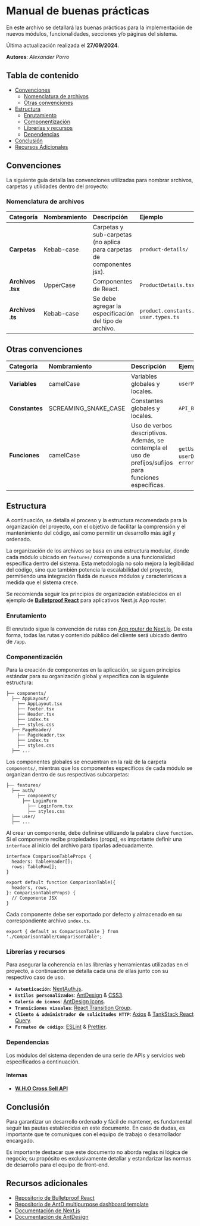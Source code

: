 # Manual de buenas prácticas

En este archivo se detallará las buenas prácticas para la implementación de nuevos módulos, funcionalidades, secciones y/o páginas del sistema. 

Última actualización realizada el **27/09/2024**.

**Autores**: _Alexander Porro_


## Tabla de contenido

- [Convenciones](#convenciones)
  - [Nomenclatura de archivos](#nomenclatura-de-archivos)
  - [Otras convenciones](#otras-convenciones)
- [Estructura](#estructura)
  - [Enrutamiento](#enrutamiento)
  - [Componentización](#componentización)
  - [Librerías y recursos](#librerías-y-recursos)
  - [Dependencias](#dependencias)
- [Conclusión](#conclusión)
- [Recursos Adicionales](#recursos-adicionales)


## Convenciones

La siguiente guía detalla las convenciones utilizadas para nombrar archivos, carpetas y utilidades dentro del proyecto:

### Nomenclatura de archivos

| **Categoría**     | **Nombramiento** | **Descripción**                                                       | **Ejemplo**                             |
|:------------------|:-----------------|:--------------------------------------------------------------------- |:----------------------------------------|
| **Carpetas**      | Kebab-case       | Carpetas y sub-carpetas (no aplica para carpetas de componentes jsx). | `product-details/`                      |
| **Archivos .tsx** | UpperCase        | Componentes de React.                                                 | `ProductDetails.tsx`                    |
| **Archivos .ts**  | Kebab-case       | Se debe agregar la especificación del tipo de archivo.                | `product.constants.ts`, `user.types.ts` |

## Otras convenciones

| **Categoría**  | **Nombramiento**     | **Descripción**                | **Ejemplo**       |
|:---------------|:---------------------|:-------------------------------|:------------------|
| **Variables**  | camelCase            | Variables globales y locales.  | `userProfile`     |
| **Constantes** | SCREAMING_SNAKE_CASE | Constantes globales y locales. | `API_BASE_URL`    |
| **Funciones**  | camelCase            | Uso de verbos descriptivos. Además, se contempla el uso de prefijos/sufijos para funciones específicas. | `getUserDetails()`, `userDetailsService()`, `errorManager()` |


## Estructura

A continuación, se detalla el proceso y la estructura recomendada para la organización del proyecto, con el objetivo de facilitar la comprensión y el mantenimiento del código, así como permitir un desarrollo más ágil y ordenado.

La organización de los archivos se basa en una estructura modular, donde cada módulo ubicado en `features/` corresponde a una funcionalidad específica dentro del sistema. Esta metodología no solo mejora la legibilidad del código, sino que también potencia la escalabilidad del proyecto, permitiendo una integración fluida de nuevos módulos y características a medida que el sistema crece. 

Se recomienda seguir los principios de organización establecidos en el ejemplo de **[Bulletproof React][bulletproof_react_next_link]** para aplicativos Next.js App router.

### Enrutamiento

El enrutado sigue la convención de rutas con [App router de Next.js][routing_nextjs_link]. De esta forma, todas las rutas y contenido público del cliente será ubicado dentro de `/app`.

### Componentización

Para la creación de componentes en la aplicación, se siguen principios estándar para su organización global y específica con la siguiente estructura:

    ├── components/
      ├── AppLayout/
        ├── AppLayout.tsx
        ├── Footer.tsx
        ├── Header.tsx
        ├── index.ts
        ├── styles.css
      ├── PageHeader/
        ├── PageHeader.tsx
        ├── index.ts
        ├── styles.css
      ├── ...

Los componentes globales se encuentran en la raíz de la carpeta `components/`, mientras que los componentes específicos de cada módulo se organizan dentro de sus respectivas subcarpetas:

    ├── features/
      ├── auth/
        ├── components/
          ├── LoginForm
            ├── LoginForm.tsx
            ├── styles.css
      ├── user/
      ├── ...

Al crear un componente, debe definirse utilizando la palabra clave `function`. Si el componente recibe propiedades (props), es importante definir una `interface` al inicio del archivo para tiparlas adecuadamente.

```tsx
interface ComparisonTableProps {
  headers: TableHeader[];
  rows: TableRow[];
}

export default function ComparisonTable({
  headers, rows,
}: ComparisonTableProps) {
  // Componente JSX
}
```

Cada componente debe ser exportado por defecto y almacenado en su correspondiente archivo `index.ts`.

```tsx
export { default as ComparisonTable } from './ComparisonTable/ComparisonTable';
```

### Librerías y recursos

Para asegurar la coherencia en las librerías y herramientas utilizadas en el proyecto, a continuación se detalla cada una de ellas junto con su respectivo caso de uso.

- **`Autenticación`**: [NextAuth.js][nextauth_link].
- **`Estilos personalizados`**: [AntDesign][antd_link] & [CSS3][css_link].
- **`Galería de iconos`**: [AntDesign Icons][antd_icons_link].
- **`Transiciones visuales`**: [React Transition Group][react_transition_group].
- **`Cliente & administrador de solicitudes HTTP`**: [Axios][axios_link] & [TankStack React Query][react_query_link].
- **`Formateo de código`**: [ESLint][eslint_link] & [Prettier][prettier_link].

### Dependencias

Los módulos del sistema dependen de una serie de APIs y servicios web especificados a continuación.

#### Internas

- **[W.H.O Cross Sell API][cross_sell_api_link]**


## Conclusión

Para garantizar un desarrollo ordenado y fácil de mantener, es fundamental seguir las pautas establecidas en este documento. En caso de dudas, es importante que te comuniques con el equipo de trabajo o desarrollador encargado.

Es importante destacar que este documento no aborda reglas ni lógica de negocio; su propósito es exclusivamente detallar y estandarizar las normas de desarrollo para el equipo de front-end.

## Recursos adicionales

- [Repositorio de Bulletproof React][bulletproof_react_link]
- [Repositorio de AntD multipurpose dashboard template][antd_multi_link]
- [Documentación de Next.js][nextjs_docs_link]
- [Documentación de AntDesign][antd_docs_link]

<!-- Links -->
[routing_nextjs_link]: https://nextjs.org/docs/app/building-your-application/routing
[bulletproof_react_next_link]: https://github.com/alan2207/bulletproof-react/tree/master/apps/nextjs-app

[nextauth_link]: https://next-auth.js.org/
[antd_link]: https://ant.design/
[antd_icons_link]: https://ant.design/components/icon
[css_link]: https://developer.mozilla.org/es/docs/Web/CSS
[react_transition_group]: https://reactcommunity.org/react-transition-group/
[axios_link]: https://axios-http.com/docs/intro
[react_query_link]: https://tanstack.com/query/v4/docs/framework/react/overview
[eslint_link]: https://eslint.org/
[prettier_link]: https://prettier.io/
[cross_sell_api_link]: https://github.com/Welding-Helmets-Online/cross-up-sell

[nextjs_docs_link]: https://nextjs.org/
[bulletproof_react_link]: https://github.com/alan2207/bulletproof-react
[antd_multi_link]: https://github.com/design-sparx/antd-multipurpose-dashboard
[antd_docs_link]: https://ant.design/